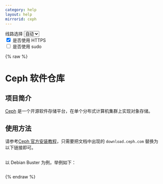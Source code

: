 ```yaml
---
category: help
layout: help
mirrorid: ceph
---
```


<!-- 本 markdown 从 tuna/mirrorz-help-ng 自动生成，如需修改，请修改其对应部分 -->

<style>.z-help tmpl { display: none }</style>

<div class="z-wrap">
    <form class="z-form z-global" onchange="form_update(null)" onsubmit="return false">
        <div>
            <label for="e0a5cecb">线路选择</label>
            <select id="e0a5cecb" name="host">
                <option selected="selected" value="{{ site.url }}">自动</option>
                <option value="{{ site.urlv4 }}">IPv4</option>
                <option value="{{ site.urlv6 }}">IPv6</option>
            </select>
        </div>
        <div>
            <input id="144d763c" name="_scheme" type="checkbox" checked>
            <label for="144d763c">是否使用 HTTPS</label>
        </div>
        <div>
            <input id="4659e7da" name="_sudo" type="checkbox">
            <label for="4659e7da">是否使用 sudo</label>
        </div>
    </form>
</div>
{% raw %}
<div class="z-help"><h1>Ceph 软件仓库</h1>
<h2>项目简介</h2>
<p><a href="https://ceph.io/">Ceph</a> 是一个开源软件存储平台，在单个分布式计算机集群上实现对象存储。</p>
<h2>使用方法</h2>
<p>请参考<a href="https://docs.ceph.com/en/latest/install/get-packages/">Ceph 官方安装教程</a>，只需要把文档中出现的 <code>download.ceph.com</code> 替换为以下链接即可。</p>
<div class="z-wrap"><form class="z-form" onchange="form_update(event)" onsubmit="return false"></form><pre class="z-code"></pre></div><tmpl>
{{endpoint}}
</tmpl>
<p>以 Debian Buster 为例，举例如下：</p>
<div class="z-wrap"><form class="z-form" onchange="form_update(event)" onsubmit="return false"></form><pre class="z-code"></pre></div><tmpl z-lang="bash">
wget -q -O- 'https://download.ceph.com/keys/release.asc' | {{sudo}}apt-key add -
{{sudo}}apt-add-repository 'deb {{endpoint}}/debian-octopus/ buster main'
{{sudo}}apt update
</tmpl><script id="z-config" type="application/x-mirrorz-help">eyJfIjogIkNlcGggXHU4ZjZmXHU0ZWY2XHU0ZWQzXHU1ZTkzIiwgImJsb2NrIjogWyJpbnRybyIsICJ1c2FnZSJdLCAiaW5wdXQiOiB7fSwgIm5hbWUiOiAiY2VwaCJ9</script>
</div>

{% endraw %}

<script src="/static/js/mustache.js?{{ site.data['hash'] }}"></script>
<script src="/static/js/zdocs.js?{{ site.data['hash'] }}"></script>
